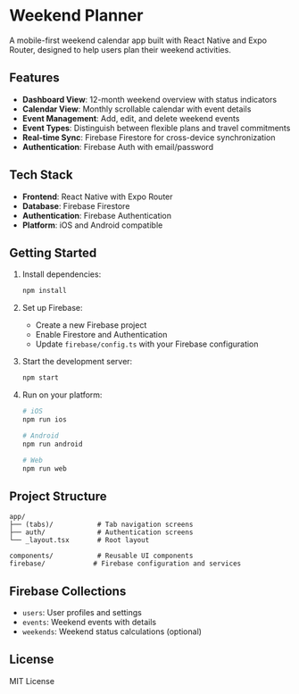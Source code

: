 # Weekend Planner

A mobile-first weekend calendar app built with React Native and Expo Router, designed to help users plan their weekend activities.

## Features

- **Dashboard View**: 12-month weekend overview with status indicators
- **Calendar View**: Monthly scrollable calendar with event details
- **Event Management**: Add, edit, and delete weekend events
- **Event Types**: Distinguish between flexible plans and travel commitments
- **Real-time Sync**: Firebase Firestore for cross-device synchronization
- **Authentication**: Firebase Auth with email/password

## Tech Stack

- **Frontend**: React Native with Expo Router
- **Database**: Firebase Firestore
- **Authentication**: Firebase Authentication
- **Platform**: iOS and Android compatible

## Getting Started

1. Install dependencies:
   ```bash
   npm install
   ```

2. Set up Firebase:
   - Create a new Firebase project
   - Enable Firestore and Authentication
   - Update `firebase/config.ts` with your Firebase configuration

3. Start the development server:
   ```bash
   npm start
   ```

4. Run on your platform:
   ```bash
   # iOS
   npm run ios
   
   # Android
   npm run android
   
   # Web
   npm run web
   ```

## Project Structure

```
app/
├── (tabs)/           # Tab navigation screens
├── auth/             # Authentication screens
└── _layout.tsx       # Root layout

components/           # Reusable UI components
firebase/            # Firebase configuration and services
```

## Firebase Collections

- `users`: User profiles and settings
- `events`: Weekend events with details
- `weekends`: Weekend status calculations (optional)

## License

MIT License